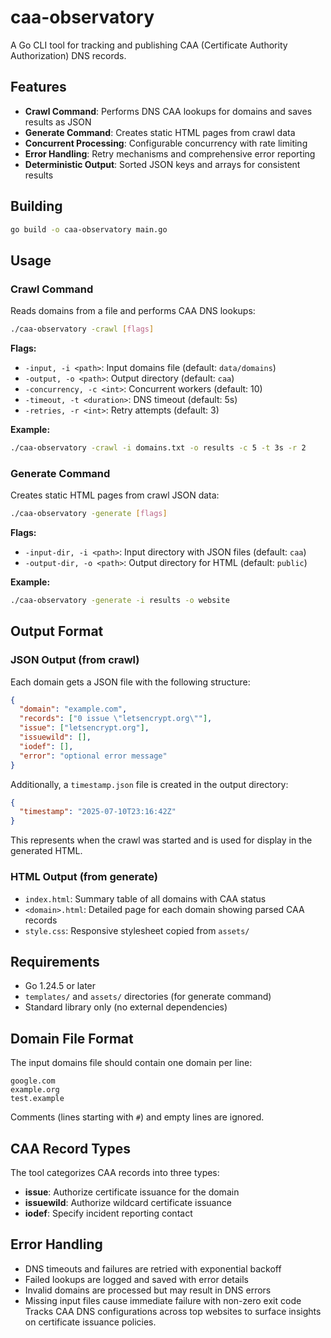 # caa-observatory

A Go CLI tool for tracking and publishing CAA (Certificate Authority Authorization) DNS records.

## Features

- **Crawl Command**: Performs DNS CAA lookups for domains and saves results as JSON
- **Generate Command**: Creates static HTML pages from crawl data
- **Concurrent Processing**: Configurable concurrency with rate limiting
- **Error Handling**: Retry mechanisms and comprehensive error reporting
- **Deterministic Output**: Sorted JSON keys and arrays for consistent results

## Building

```bash
go build -o caa-observatory main.go
```

## Usage

### Crawl Command

Reads domains from a file and performs CAA DNS lookups:

```bash
./caa-observatory -crawl [flags]
```

**Flags:**
- `-input, -i <path>`: Input domains file (default: `data/domains`)
- `-output, -o <path>`: Output directory (default: `caa`)
- `-concurrency, -c <int>`: Concurrent workers (default: 10)
- `-timeout, -t <duration>`: DNS timeout (default: 5s)
- `-retries, -r <int>`: Retry attempts (default: 3)

**Example:**
```bash
./caa-observatory -crawl -i domains.txt -o results -c 5 -t 3s -r 2
```

### Generate Command

Creates static HTML pages from crawl JSON data:

```bash
./caa-observatory -generate [flags]
```

**Flags:**
- `-input-dir, -i <path>`: Input directory with JSON files (default: `caa`)
- `-output-dir, -o <path>`: Output directory for HTML (default: `public`)

**Example:**
```bash
./caa-observatory -generate -i results -o website
```

## Output Format

### JSON Output (from crawl)

Each domain gets a JSON file with the following structure:

```json
{
  "domain": "example.com",
  "records": ["0 issue \"letsencrypt.org\""],
  "issue": ["letsencrypt.org"],
  "issuewild": [],
  "iodef": [],
  "error": "optional error message"
}
```

Additionally, a `timestamp.json` file is created in the output directory:

```json
{
  "timestamp": "2025-07-10T23:16:42Z"
}
```
This represents when the crawl was started and is used for display in the generated HTML.

### HTML Output (from generate)

- `index.html`: Summary table of all domains with CAA status
- `<domain>.html`: Detailed page for each domain showing parsed CAA records
- `style.css`: Responsive stylesheet copied from `assets/`

## Requirements

- Go 1.24.5 or later
- `templates/` and `assets/` directories (for generate command)
- Standard library only (no external dependencies)

## Domain File Format

The input domains file should contain one domain per line:

```
google.com
example.org
test.example
```

Comments (lines starting with `#`) and empty lines are ignored.

## CAA Record Types

The tool categorizes CAA records into three types:

- **issue**: Authorize certificate issuance for the domain
- **issuewild**: Authorize wildcard certificate issuance  
- **iodef**: Specify incident reporting contact

## Error Handling

- DNS timeouts and failures are retried with exponential backoff
- Failed lookups are logged and saved with error details
- Invalid domains are processed but may result in DNS errors
- Missing input files cause immediate failure with non-zero exit code
Tracks CAA DNS configurations across top websites to surface insights on certificate issuance policies.
